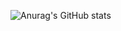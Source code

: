 ![Anurag's GitHub stats](https://github-readme-stats.vercel.app/api?username=e4fgg&hide=contribs,prs)
